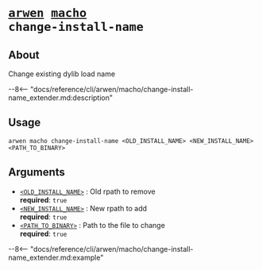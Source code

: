 <!--- This file is autogenerated. Do not edit manually! -->
# <code>[arwen](../../arwen.md) [macho](../macho.md) change-install-name</code>

## About
Change existing dylib load name

--8<-- "docs/reference/cli/arwen/macho/change-install-name_extender.md:description"

## Usage
```
arwen macho change-install-name <OLD_INSTALL_NAME> <NEW_INSTALL_NAME> <PATH_TO_BINARY>
```

## Arguments
- <a id="arg-<OLD_INSTALL_NAME>" href="#arg-<OLD_INSTALL_NAME>">`<OLD_INSTALL_NAME>`</a>
:  Old rpath to remove
<br>**required**: `true`
- <a id="arg-<NEW_INSTALL_NAME>" href="#arg-<NEW_INSTALL_NAME>">`<NEW_INSTALL_NAME>`</a>
:  New rpath to add
<br>**required**: `true`
- <a id="arg-<PATH_TO_BINARY>" href="#arg-<PATH_TO_BINARY>">`<PATH_TO_BINARY>`</a>
:  Path to the file to change
<br>**required**: `true`

--8<-- "docs/reference/cli/arwen/macho/change-install-name_extender.md:example"
